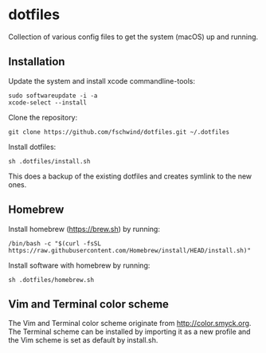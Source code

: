 dotfiles
========

Collection of various config files to get the system (macOS) up and running.

## Installation

Update the system and install xcode commandline-tools:

    sudo softwareupdate -i -a
    xcode-select --install
    
Clone the repository:
    
    git clone https://github.com/fschwind/dotfiles.git ~/.dotfiles

Install dotfiles:

    sh .dotfiles/install.sh

This does a backup of the existing dotfiles and creates symlink to the new ones. 

## Homebrew

Install homebrew (https://brew.sh) by running:

    /bin/bash -c "$(curl -fsSL https://raw.githubusercontent.com/Homebrew/install/HEAD/install.sh)"
    
Install software with homebrew by running:

    sh .dotfiles/homebrew.sh

## Vim and Terminal color scheme

The Vim and Terminal color scheme originate from http://color.smyck.org. The Terminal scheme can be installed by importing it as a new profile and the Vim scheme is set as default by install.sh.
